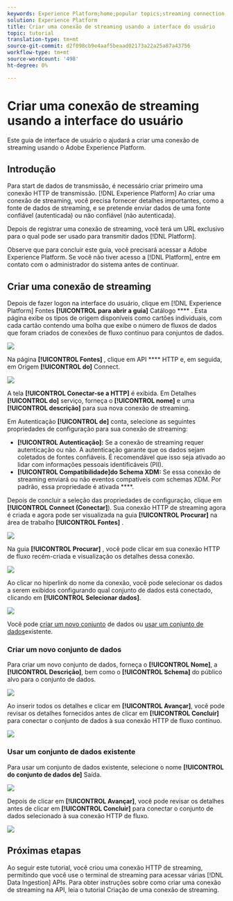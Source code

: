 ```yaml
---
keywords: Experience Platform;home;popular topics;streaming connection;create streaming connection;ui guide;tutorial;create a streaming connection;streaming ingestion;ingestion;
solution: Experience Platform
title: Criar uma conexão de streaming usando a interface do usuário
topic: tutorial
translation-type: tm+mt
source-git-commit: d2f098cb9e4aaf5beaad02173a22a25a87a43756
workflow-type: tm+mt
source-wordcount: '498'
ht-degree: 0%

---
```



# Criar uma conexão de streaming usando a interface do usuário

Este guia de interface de usuário o ajudará a criar uma conexão de streaming usando o Adobe Experience Platform.

## Introdução

Para start de dados de transmissão, é necessário criar primeiro uma conexão HTTP de transmissão. [!DNL Experience Platform] Ao criar uma conexão de streaming, você precisa fornecer detalhes importantes, como a fonte de dados de streaming, e se pretende enviar dados de uma fonte confiável (autenticada) ou não confiável (não autenticada).

Depois de registrar uma conexão de streaming, você terá um URL exclusivo para o qual pode ser usado para transmitir dados [!DNL Platform].

Observe que para concluir este guia, você precisará acessar a Adobe Experience Platform. Se você não tiver acesso a [!DNL Platform], entre em contato com o administrador do sistema antes de continuar.

## Criar uma conexão de streaming

Depois de fazer logon na interface do usuário, clique em [!DNL Experience Platform] Fontes **[!UICONTROL para abrir a guia]** Catálogo **** . Esta página exibe os tipos de origem disponíveis como cartões individuais, com cada cartão contendo uma bolha que exibe o número de fluxos de dados que foram criados de conexões de fluxo contínuo para conjuntos de dados.

![](../images/streaming-ingestion/ui/click-sources.png)

Na página **[!UICONTROL Fontes]** , clique em API **** HTTP e, em seguida, em Origem **[!UICONTROL do]** Connect.

![](../images/streaming-ingestion/ui/click-connect-source.png)

A tela **[!UICONTROL Conectar-se a HTTP]** é exibida. Em Detalhes **[!UICONTROL do]** serviço, forneça o **[!UICONTROL nome]** e uma **[!UICONTROL descrição]** para sua nova conexão de streaming.

Em Autenticação **[!UICONTROL de]** conta, selecione as seguintes propriedades de configuração para sua conexão de streaming:

- **[!UICONTROL Autenticação]:** Se a conexão de streaming requer autenticação ou não. A autenticação garante que os dados sejam coletados de fontes confiáveis. É recomendável que isso seja ativado ao lidar com informações pessoais identificáveis (PII).
- **[!UICONTROL Compatibilidade]do Schema XDM:** Se essa conexão de streaming enviará ou não eventos compatíveis com schemas XDM. Por padrão, essa propriedade é ativada ****.

Depois de concluir a seleção das propriedades de configuração, clique em **[!UICONTROL Connect (Conectar]**). Sua conexão HTTP de streaming agora é criada e agora pode ser visualizada na guia **[!UICONTROL Procurar]** na área de trabalho **[!UICONTROL Fontes]** .

![](../images/streaming-ingestion/ui/http-sources-details.png)

Na guia **[!UICONTROL Procurar]** , você pode clicar em sua conexão HTTP de fluxo recém-criada e visualização os detalhes dessa conexão.

![](../images/streaming-ingestion/ui/browse-sources.png)

Ao clicar no hiperlink do nome da conexão, você pode selecionar os dados a serem exibidos configurando qual conjunto de dados está conectado, clicando em **[!UICONTROL Selecionar dados]**.

![](../images/streaming-ingestion/ui/select-data.png)

Você pode [criar um novo conjunto](#create-a-new-dataset) de dados ou [usar um conjunto de dados](#use-an-existing-dataset)existente.

### Criar um novo conjunto de dados

Para criar um novo conjunto de dados, forneça o **[!UICONTROL Nome]**, a **[!UICONTROL Descrição]**, bem como o **[!UICONTROL Schema]** do público alvo para o conjunto de dados.

![](../images/streaming-ingestion/ui/create-new-dataset.png)

Ao inserir todos os detalhes e clicar em **[!UICONTROL Avançar]**, você pode revisar os detalhes fornecidos antes de clicar em **[!UICONTROL Concluir]** para conectar o conjunto de dados à sua conexão HTTP de fluxo contínuo.

![](../images/streaming-ingestion/ui/review-create-new-dataset.png)

### Usar um conjunto de dados existente

Para usar um conjunto de dados existente, selecione o nome **[!UICONTROL do conjunto de dados de]** Saída.

![](../images/streaming-ingestion/ui/use-existing-dataset.png)

Depois de clicar em **[!UICONTROL Avançar]**, você pode revisar os detalhes antes de clicar em **[!UICONTROL Concluir]** para conectar o conjunto de dados selecionado à sua conexão HTTP de fluxo.

![](../images/streaming-ingestion/ui/review-existing-dataset.png)

## Próximas etapas

Ao seguir este tutorial, você criou uma conexão HTTP de streaming, permitindo que você use o terminal de streaming para acessar várias [!DNL Data Ingestion] APIs. Para obter instruções sobre como criar uma conexão de streaming na API, leia o tutorial [](../tutorials/create-streaming-connection.md)Criação de uma conexão de streaming.
